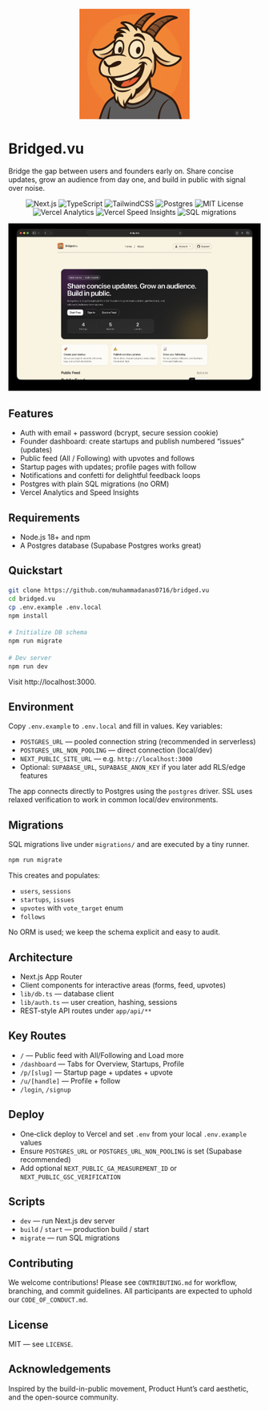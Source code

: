 <p align="center">
  <img src="./public/logo.png" alt="Bridged.vu" width="220" />
</p>

# Bridged.vu

Bridge the gap between users and founders early on. Share concise updates, grow an audience from day one, and build in public with signal over noise.

<p align="center">
  <img src="https://img.shields.io/badge/Next.js-15-black?style=for-the-badge&logo=next.js" alt="Next.js"/>
  <img src="https://img.shields.io/badge/TypeScript-3178C6?style=for-the-badge&logo=typescript&logoColor=white" alt="TypeScript"/>
  <img src="https://img.shields.io/badge/TailwindCSS-38B2AC?style=for-the-badge&logo=tailwind-css&logoColor=white" alt="TailwindCSS"/>
  <img src="https://img.shields.io/badge/Postgres-336791?style=for-the-badge&logo=postgresql&logoColor=white" alt="Postgres"/>
  <img src="https://img.shields.io/badge/License-MIT-green?style=for-the-badge" alt="MIT License"/>
  <br/>
  <img src="https://img.shields.io/badge/Analytics-Vercel-blue?style=flat" alt="Vercel Analytics"/>
  <img src="https://img.shields.io/badge/Speed%20Insights-Vercel-blue?style=flat" alt="Vercel Speed Insights"/>
  <img src="https://img.shields.io/badge/Migrations-SQL-lightgrey?style=flat" alt="SQL migrations"/>
</p>

<p align="center">
  <img src="./public/homescreen.png" alt="Bridged.vu home screen" width="1200" />
</p>

## Features

- Auth with email + password (bcrypt, secure session cookie)
- Founder dashboard: create startups and publish numbered “issues” (updates)
- Public feed (All / Following) with upvotes and follows
- Startup pages with updates; profile pages with follow
- Notifications and confetti for delightful feedback loops
- Postgres with plain SQL migrations (no ORM)
- Vercel Analytics and Speed Insights

## Requirements

- Node.js 18+ and npm
- A Postgres database (Supabase Postgres works great)

## Quickstart

```bash
git clone https://github.com/muhammadanas0716/bridged.vu
cd bridged.vu
cp .env.example .env.local
npm install

# Initialize DB schema
npm run migrate

# Dev server
npm run dev
```

Visit http://localhost:3000.

## Environment

Copy `.env.example` to `.env.local` and fill in values. Key variables:

- `POSTGRES_URL` — pooled connection string (recommended in serverless)
- `POSTGRES_URL_NON_POOLING` — direct connection (local/dev)
- `NEXT_PUBLIC_SITE_URL` — e.g. `http://localhost:3000`
- Optional: `SUPABASE_URL`, `SUPABASE_ANON_KEY` if you later add RLS/edge features

The app connects directly to Postgres using the `postgres` driver. SSL uses relaxed verification to work in common local/dev environments.

## Migrations

SQL migrations live under `migrations/` and are executed by a tiny runner.

```bash
npm run migrate
```

This creates and populates:

- `users`, `sessions`
- `startups`, `issues`
- `upvotes` with `vote_target` enum
- `follows`

No ORM is used; we keep the schema explicit and easy to audit.

## Architecture

- Next.js App Router
- Client components for interactive areas (forms, feed, upvotes)
- `lib/db.ts` — database client
- `lib/auth.ts` — user creation, hashing, sessions
- REST-style API routes under `app/api/**`

## Key Routes

- `/` — Public feed with All/Following and Load more
- `/dashboard` — Tabs for Overview, Startups, Profile
- `/p/[slug]` — Startup page + updates + upvote
- `/u/[handle]` — Profile + follow
- `/login`, `/signup`

## Deploy

- One‑click deploy to Vercel and set `.env` from your local `.env.example` values
- Ensure `POSTGRES_URL` or `POSTGRES_URL_NON_POOLING` is set (Supabase recommended)
- Add optional `NEXT_PUBLIC_GA_MEASUREMENT_ID` or `NEXT_PUBLIC_GSC_VERIFICATION`

## Scripts

- `dev` — run Next.js dev server
- `build` / `start` — production build / start
- `migrate` — run SQL migrations

## Contributing

We welcome contributions! Please see `CONTRIBUTING.md` for workflow, branching, and commit guidelines. All participants are expected to uphold our `CODE_OF_CONDUCT.md`.

## License

MIT — see `LICENSE`.

## Acknowledgements

Inspired by the build-in-public movement, Product Hunt’s card aesthetic, and the open-source community.
